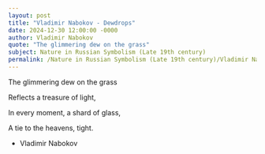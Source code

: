 ```yaml
---
layout: post
title: "Vladimir Nabokov - Dewdrops"
date: 2024-12-30 12:00:00 -0000
author: Vladimir Nabokov
quote: "The glimmering dew on the grass"
subject: Nature in Russian Symbolism (Late 19th century)
permalink: /Nature in Russian Symbolism (Late 19th century)/Vladimir Nabokov/Vladimir Nabokov - Dewdrops
---
```


The glimmering dew on the grass

Reflects a treasure of light,

In every moment, a shard of glass,

A tie to the heavens, tight.


- Vladimir Nabokov
